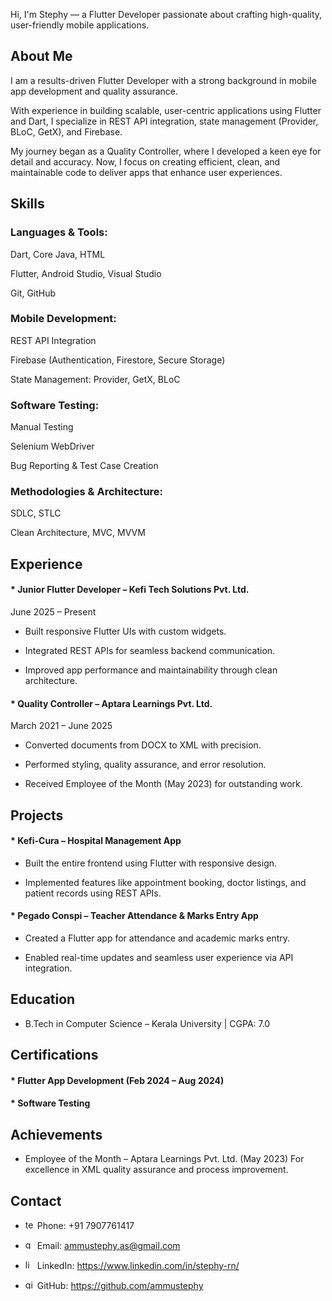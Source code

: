 Hi, I'm Stephy — a Flutter Developer passionate about crafting high-quality, user-friendly mobile applications.

## About Me

I am a results-driven Flutter Developer with a strong background in mobile app development and quality assurance.

With experience in building scalable, user-centric applications using Flutter and Dart, I specialize in REST API integration, state management (Provider, BLoC, GetX), and Firebase.

My journey began as a Quality Controller, where I developed a keen eye for detail and accuracy. Now, I focus on creating efficient, clean, and maintainable code to deliver apps that enhance user experiences.

## Skills

### Languages & Tools:

Dart, Core Java, HTML

Flutter, Android Studio, Visual Studio

Git, GitHub

### Mobile Development:

REST API Integration

Firebase (Authentication, Firestore, Secure Storage)

State Management: Provider, GetX, BLoC

### Software Testing:

Manual Testing

Selenium WebDriver

Bug Reporting & Test Case Creation

### Methodologies & Architecture:

SDLC, STLC

Clean Architecture, MVC, MVVM

## Experience

#### * Junior Flutter Developer – Kefi Tech Solutions Pvt. Ltd.
June 2025 – Present

* Built responsive Flutter UIs with custom widgets.

* Integrated REST APIs for seamless backend communication.

* Improved app performance and maintainability through clean architecture.

#### * Quality Controller – Aptara Learnings Pvt. Ltd.
March 2021 – June 2025

* Converted documents from DOCX to XML with precision.

* Performed styling, quality assurance, and error resolution.

* Received Employee of the Month (May 2023) for outstanding work.


## Projects

#### * Kefi-Cura – Hospital Management App

* Built the entire frontend using Flutter with responsive design.

* Implemented features like appointment booking, doctor listings, and patient records using REST APIs.

#### * Pegado Conspi – Teacher Attendance & Marks Entry App

* Created a Flutter app for attendance and academic marks entry.

* Enabled real-time updates and seamless user experience via API integration.


## Education

* B.Tech in Computer Science – Kerala University | CGPA: 7.0

## Certifications

#### * Flutter App Development (Feb 2024 – Aug 2024)

#### * Software Testing

## Achievements

* Employee of the Month – Aptara Learnings Pvt. Ltd. (May 2023) For excellence in XML quality assurance and process improvement.

## Contact

* <img width="15" height="15" alt="telephone" src="https://github.com/user-attachments/assets/7617fe8e-cb5c-4636-adee-f88c18f6aa36" /> Phone: +91 7907761417

* <img width="15" height="15" alt="gmail" src="https://github.com/user-attachments/assets/06e9191a-4394-4c50-8abf-d3a71bcc8a26" /> Email: ammustephy.as@gmail.com

* <img width="15" height="15" alt="linkedin" src="https://github.com/user-attachments/assets/58abf41d-5afb-4bb6-b8a4-ddfb38644009" /> LinkedIn:  https://www.linkedin.com/in/stephy-rn/

* <img width="15" height="15" alt="github (1)" src="https://github.com/user-attachments/assets/1a5d2c28-755b-44ed-a73a-b6465aa1da64" /> GitHub: https://github.com/ammustephy

